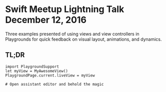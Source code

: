 # Swift Meetup Lightning Talk December 12, 2016

Three examples presented of using views and view controllers in Playgrounds for quick feedback on visual layout, animations, and dynamics.

## TL;DR

	import PlaygroundSupport
	let myView = MyAwesomeView()
	PlaygroundPage.current.liveView = myView
	
	# Open assistant editor and behold the magic
	